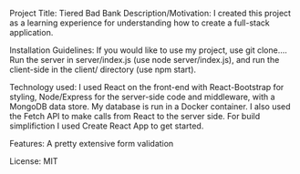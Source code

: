 Project Title: Tiered Bad Bank
Description/Motivation: I created this project as a learning experience for understanding how to create a full-stack application.

Installation Guidelines: If you would like to use my project, use git clone.... Run the server in server/index.js (use node server/index.js), and run the client-side in the client/ directory (use npm start).

Technology used: I used React on the front-end with React-Bootstrap for styling, Node/Express for the server-side code and middleware, with a MongoDB data store. My database is run in a Docker container. I also used the Fetch API to make calls from React to the server side.
For build simplifiction I used Create React App to get started.

Features: A pretty extensive form validation

License: MIT
